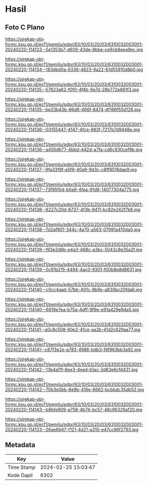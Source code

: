 # Hasil

## Foto C Plano

https://sirekap-obj-formc.kpu.go.id/ecf1/pemilu/pdpr/63/10/03/20/03/6310032003001-20240220-114133--5e1353b7-d926-43de-8bbe-ce9cb8eea9ec.jpg

https://sirekap-obj-formc.kpu.go.id/ecf1/pemilu/pdpr/63/10/03/20/03/6310032003001-20240220-114134--183dbd0a-6336-4823-9a22-61d55910d8b0.jpg

https://sirekap-obj-formc.kpu.go.id/ecf1/pemilu/pdpr/63/10/03/20/03/6310032003001-20240220-114135--57623a62-f0f0-4f4b-9a7d-28b772e861f3.jpg

https://sirekap-obj-formc.kpu.go.id/ecf1/pemilu/pdpr/63/10/03/20/03/6310032003001-20240220-114135--be33b43b-66d6-466f-8474-4f166f55d128.jpg

https://sirekap-obj-formc.kpu.go.id/ecf1/pemilu/pdpr/63/10/03/20/03/6310032003001-20240220-114136--03155447-4147-4fce-983f-7217b7d9448e.jpg

https://sirekap-obj-formc.kpu.go.id/ecf1/pemilu/pdpr/63/10/03/20/03/6310032003001-20240220-114136--a455d677-4bbd-442d-a7fa-cd6c930cef9b.jpg

https://sirekap-obj-formc.kpu.go.id/ecf1/pemilu/pdpr/63/10/03/20/03/6310032003001-20240220-114137--9fa33f9f-a5f9-40a9-9d3c-c8ff8516dae9.jpg

https://sirekap-obj-formc.kpu.go.id/ecf1/pemilu/pdpr/63/10/03/20/03/6310032003001-20240220-114137--73f95f0d-b0a9-4fea-91d6-14077304a775.jpg

https://sirekap-obj-formc.kpu.go.id/ecf1/pemilu/pdpr/63/10/03/20/03/6310032003001-20240220-114138--8227c20d-8737-4f3b-9411-bc82e242f7b6.jpg

https://sirekap-obj-formc.kpu.go.id/ecf1/pemilu/pdpr/63/10/03/20/03/6310032003001-20240220-114138--7d2af801-344c-4a70-a563-07991a410da0.jpg

https://sirekap-obj-formc.kpu.go.id/ecf1/pemilu/pdpr/63/10/03/20/03/6310032003001-20240220-114139--f63e2d6b-e4a3-468c-a3bc-5043c8e35a2f.jpg

https://sirekap-obj-formc.kpu.go.id/ecf1/pemilu/pdpr/63/10/03/20/03/6310032003001-20240220-114139--0c61b215-4494-4ac0-9301-f00b8e8d8631.jpg

https://sirekap-obj-formc.kpu.go.id/ecf1/pemilu/pdpr/63/10/03/20/03/6310032003001-20240220-114140--c0cc4aad-57bb-401c-8b9e-a830bc20fda6.jpg

https://sirekap-obj-formc.kpu.go.id/ecf1/pemilu/pdpr/63/10/03/20/03/6310032003001-20240220-114140--6819e7ea-b75a-4dff-9f9e-e91a429e84a5.jpg

https://sirekap-obj-formc.kpu.go.id/ecf1/pemilu/pdpr/63/10/03/20/03/6310032003001-20240220-114141--a0c8c508-60e2-41ce-aa2b-41d2c629aa77.jpg

https://sirekap-obj-formc.kpu.go.id/ecf1/pemilu/pdpr/63/10/03/20/03/6310032003001-20240220-114141--c87f3e2e-a783-4986-bdb3-f6f963bb3a92.jpg

https://sirekap-obj-formc.kpu.go.id/ecf1/pemilu/pdpr/63/10/03/20/03/6310032003001-20240220-114142--13b4a11f-8ee3-4eed-b1ac-3d83e6cf4431.jpg

https://sirekap-obj-formc.kpu.go.id/ecf1/pemilu/pdpr/63/10/03/20/03/6310032003001-20240220-114142--70b3e0bb-8e9b-416e-8662-bcbbdc35db52.jpg

https://sirekap-obj-formc.kpu.go.id/ecf1/pemilu/pdpr/63/10/03/20/03/6310032003001-20240220-114143--b6bfe909-a758-4b74-bc57-48c96329af20.jpg

https://sirekap-obj-formc.kpu.go.id/ecf1/pemilu/pdpr/63/10/03/20/03/6310032003001-20240220-114133--26ae6647-f121-4d21-a310-e47cc96f2793.jpg


## Metadata

| Key        | Value               |
| ---------- | ------------------- |
| Time Stamp | 2024-02-25 15:03:47 |
| Kode Dapil | 6302                |



